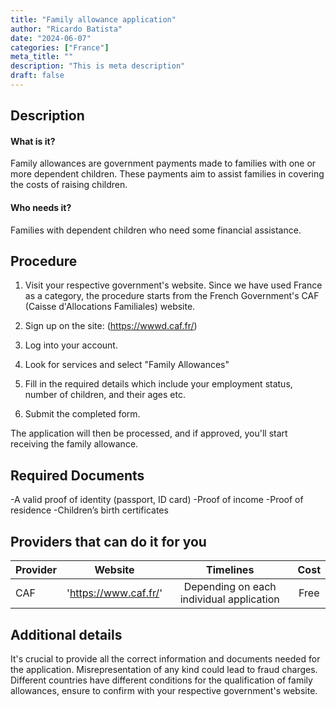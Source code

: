```yaml
---
title: "Family allowance application"
author: "Ricardo Batista"
date: "2024-06-07"
categories: ["France"]
meta_title: ""
description: "This is meta description"
draft: false
---
```


## Description
#### What is it?
Family allowances are government payments made to families with one or more dependent children. These payments aim to assist families in covering the costs of raising children.

#### Who needs it?
Families with dependent children who need some financial assistance.

## Procedure
1. Visit your respective government's website. Since we have used France as a category, the procedure starts from the French Government's CAF (Caisse d'Allocations Familiales) website.
2. Sign up on the site: (https://wwwd.caf.fr/)

3. Log into your account. 

4. Look for services and select "Family Allowances" 

5. Fill in the required details which include your employment status, number of children, and their ages etc. 

6. Submit the completed form.

The application will then be processed, and if approved, you'll start receiving the family allowance.

## Required Documents
-A valid proof of identity (passport, ID card)
-Proof of income
-Proof of residence
-Children’s birth certificates

## Providers that can do it for you

| Provider        |     Website     |     Timelines    |       Cost      |
| --------------- | --------------- |  :-------------: | :-------------: |
| CAF |  'https://www.caf.fr/'       |       Depending on each individual application   |        Free       |

## Additional details
It's crucial to provide all the correct information and documents needed for the application. Misrepresentation of any kind could lead to fraud charges. Different countries have different conditions for the qualification of family allowances, ensure to confirm with your respective government's website.
